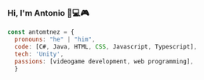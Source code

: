 ### Hi, I'm Antonio 👋💻🎮

```js
const antomtnez = {
  pronouns: "he" | "him",
  code: [C#, Java, HTML, CSS, Javascript, Typescript],
  tech: 'Unity',
  passions: [videogame development, web programming],
  }
```
<!--
**antomtnez/antomtnez** is a ✨ _special_ ✨ repository because its `README.md` (this file) appears on your GitHub profile.

Here are some ideas to get you started:

- 🔭 I’m currently working on ...
- 🌱 I’m currently learning ...
- 👯 I’m looking to collaborate on ...
- 🤔 I’m looking for help with ...
- 💬 Ask me about ...
- 📫 How to reach me: ...
- 😄 Pronouns: ...
- ⚡ Fun fact: ...
-->
